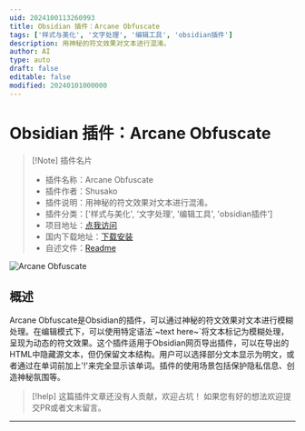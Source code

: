```yaml
---
uid: 2024100113260993
title: Obsidian 插件：Arcane Obfuscate
tags: ['样式与美化', '文字处理', '编辑工具', 'obsidian插件']
description: 用神秘的符文效果对文本进行混淆。
author: AI
type: auto
draft: false
editable: false
modified: 20240101000000
---
```


# Obsidian 插件：Arcane Obfuscate

> [!Note] 插件名片
> - 插件名称：Arcane Obfuscate
> - 插件作者：Shusako
> - 插件说明：用神秘的符文效果对文本进行混淆。
> - 插件分类：['样式与美化', '文字处理', '编辑工具', 'obsidian插件']
> - 项目地址：[点我访问](https://github.com/Shusako/arcane-obfuscate)
> - 国内下载地址：[下载安装](https://pkmer.cn/products/plugin/pluginMarket/?arcane-obfuscate)
> - 自述文件：[Readme](https://ghproxy.net/https://raw.githubusercontent.com/Shusako/arcane-obfuscate/master/README.md)

![Arcane Obfuscate](https://cdn.pkmer.cn/covers/arcane-obfuscate.png!pkmer)

## 概述

Arcane Obfuscate是Obsidian的插件，可以通过神秘的符文效果对文本进行模糊处理。在编辑模式下，可以使用特定语法\`\~text here\~\`将文本标记为模糊处理，呈现为动态的符文效果。这个插件适用于Obsidian网页导出插件，可以在导出的HTML中隐藏源文本，但仍保留文本结构。用户可以选择部分文本显示为明文，或者通过在单词前加上'!'来完全显示该单词。插件的使用场景包括保护隐私信息、创造神秘氛围等。


> [!help] 
> 这篇插件文章还没有人贡献，欢迎占坑！
> 如果您有好的想法欢迎提交PR或者文末留言。
> 

---



